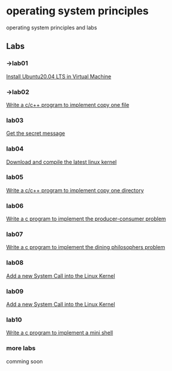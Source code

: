 # operating system principles
operating system principles and labs

## Labs

### ->lab01
[Install Ubuntu20.04 LTS in Virtual Machine](/AllinAll/labs/lab01installlinux)

### ->lab02
[Write a c/c++ program to implement copy one file](/AllinAll/labs/labcopyfile)

### lab03
[Get the secret message](/AllinAll/labs/labsecret)

### lab04
[Download and compile the latest linux kernel](/AllinAll/labs/labcompilelinux)

### lab05
[Write a c/c++ program to implement copy one directory](/AllinAll/labs/labcopydir)

### lab06
[Write a c program to implement the producer-consumer problem](/AllinAll/labs/labpcp)

### lab07
[Write a c program to implement the dining philosophers problem](/AllinAll/labs/labipcphilosophers)

### lab08
[Add a new System Call into the Linux Kernel](/AllinAll/labs/labaddnewsyscall)

### lab09
[Add a new System Call into the Linux Kernel](/AllinAll/labs/labaddnewsyscallarg)

### lab10
[Write a c program to implement a mini shell](/AllinAll/labs/labminishell)

### more labs
comming soon
